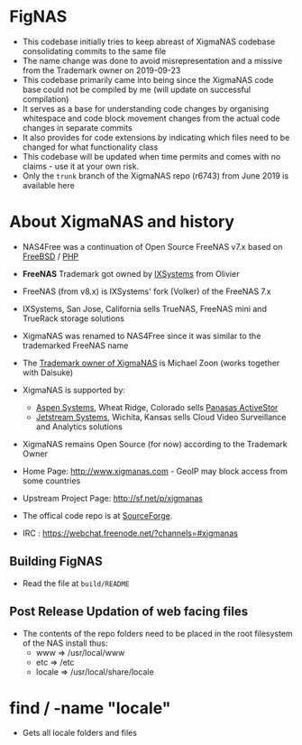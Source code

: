 # FigNAS
* This codebase initially tries to keep abreast of XigmaNAS codebase consolidating commits to the same file
* The name change was done to avoid misrepresentation and a missive from the Trademark owner on 2019-09-23
* This codebase primarily came into being since the XigmaNAS code base could not be compiled by me (will update on successful compilation)
* It serves as a base for understanding code changes by organising whitespace and code block movement changes from the actual code changes in separate commits
* It also provides for code extensions by indicating which files need to be changed for what functionality class
* This codebase will be updated when time permits and comes with no claims - use it at your own risk.
* Only the `trunk` branch of the XigmaNAS repo (r6743) from June 2019 is available here

# About XigmaNAS and history
* NAS4Free was a continuation of Open Source FreeNAS v7.x based on [FreeBSD](https://www.freebsd.org/) / [PHP](http://www.php.net)
* **FreeNAS** Trademark got owned by [IXSystems](https://www.ixsystems.com/) from Olivier
* FreeNAS (from v8.x) is IXSystems' fork (Volker) of the FreeNAS 7.x
* IXSystems, San Jose, California sells TrueNAS, FreeNAS mini and TrueRack storage solutions
* XigmaNAS was renamed to NAS4Free since it was similar to the trademarked FreeNAS name
* The [Trademark owner of XigmaNAS](http://tsdr.uspto.gov/#caseNumber=87689146&amp;caseSearchType=US_APPLICATION&amp;caseType=SERIAL_NO&amp;searchType=statusSearch) is Michael Zoon (works together with Daisuke)
* XigmaNAS is supported by:
  * [Aspen Systems](https://www.aspsys.com/), Wheat Ridge, Colorado sells [Panasas ActiveStor](https://www.aspsys.com/solutions/storage-solutions/panasas-file-system/)
  * [Jetstream Systems](http://www.jetstreamsys.com/), Wichita, Kansas sells Cloud Video Surveillance and Analytics solutions
* XigmaNAS remains Open Source (for now) according to the Trademark Owner

* Home Page: http://www.xigmanas.com - GeoIP may block access from some countries
* Upstream Project Page: http://sf.net/p/xigmanas
* The offical code repo is at [SourceForge](https://sourceforge.net/p/xigmanas/code).
* IRC : https://webchat.freenode.net/?channels=#xigmanas

## Building FigNAS
* Read the file at `build/README`

## Post Release Updation of web facing files
* The contents of the repo folders need to be placed in the root filesystem of the NAS install thus:
	* www => /usr/local/www
	* etc => /etc
	* locale => /usr/local/share/locale

# find / -name "locale"
* Gets all locale folders and files
